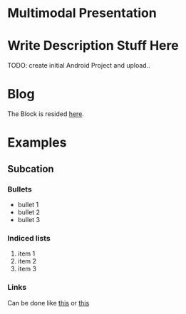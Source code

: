 Multimodal Presentation
=======================

# Write Description Stuff Here
TODO: create initial Android Project and upload..


# Blog
The Block is resided [here](http://multimodalpresentation.wordpress.com/). 

# Examples
## Subcation
### Bullets

 * bullet 1 
 * bullet 2
 * bullet 3

### Indiced lists

 1. item 1
 2. item 2 
 3. item 3

### Links
Can be done like [this](http://multimodalpresentation.wordpress.com/) or [this][1]

[1]: http://multimodalpresentation.wordpress.com/
